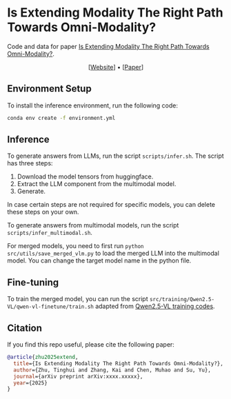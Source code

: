 # Is Extending Modality The Right Path Towards Omni-Modality?

<!-- ![Static Badge](https://img.shields.io/badge/vision%20and%20language-blue)
![Static Badge](https://img.shields.io/badge/knowledge%20conflict-blue) -->

Code and data for paper [Is Extending Modality The Right Path Towards Omni-Modality?](https://arxiv.org/abs/xxxx.xxxxx).

<p align="center">
    [<a href="https://darthzhu.github.io/lm-extend-page/">Website</a>] •
    [<a href="https://arxiv.org/abs/xxxx.xxxxx">Paper</a>]
    <!-- [<a href="https://huggingface.co/datasets/DarthZhu/vlm-knowledge-conflict">Dataset</a>] • -->
    <!-- [<a href="https://x.com/_vztu/status/1843350510583374306">Twitter</a>] -->
</p>


## Environment Setup

To install the inference environment, run the following code:

```bash
conda env create -f environment.yml
```

## Inference

To generate answers from LLMs, run the script `scripts/infer.sh`.
The script has three steps:
1. Download the model tensors from huggingface.
2. Extract the LLM component from the multimodal model.
3. Generate.

In case certain steps are not required for specific models, you can delete these steps on your own.

To generate answers from multimodal models, run the script `scripts/infer_multimodal.sh`.

For merged models,  you need to first run `python src/utils/save_merged_vlm.py` to load the merged LLM into the multimodal model.
You can change the target model name in the python file.

## Fine-tuning

To train the merged model, you can run the script `src/training/Qwen2.5-VL/qwen-vl-finetune/train.sh` adapted from [Qwen2.5-VL training codes](https://github.com/QwenLM/Qwen2.5-VL).

## Citation

If you find this repo useful, please cite the following paper:

```bib
@article{zhu2025extend,
  title={Is Extending Modality The Right Path Towards Omni-Modality?},
  author={Zhu, Tinghui and Zhang, Kai and Chen, Muhao and Su, Yu},
  journal={arXiv preprint arXiv:xxxx.xxxxx},
  year={2025}
}
```